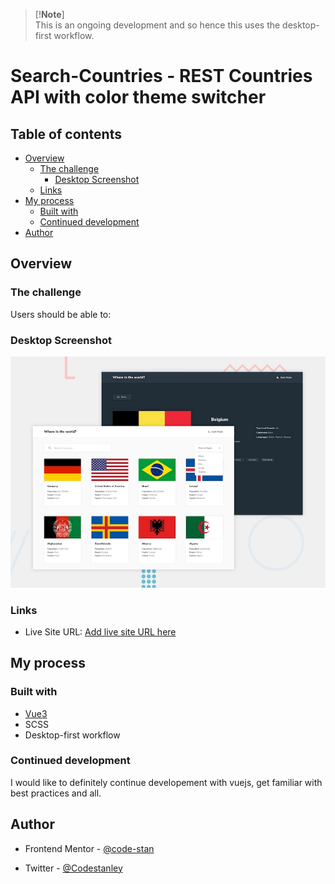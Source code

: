 > [!**Note**]  
> This is an ongoing development and so hence this uses the  desktop-first workflow.

# Search-Countries - REST Countries API with color theme switcher

## Table of contents

- [Overview](#overview)
  - [The challenge](#the-challenge)
    - [Desktop Screenshot](#desktop-screenshot)
  - [Links](#links)
- [My process](#my-process)
  - [Built with](#built-with)
  - [Continued development](#continued-development)
- [Author](#author)

## Overview

### The challenge

Users should be able to:

### Desktop Screenshot

![desktop-preview](public/design/desktop-preview.jpg)

### Links

- Live Site URL: [Add live site URL here](https://code-stan.github.io/)

## My process

### Built with

- [Vue3](https://vuejs.org/)
- SCSS
- Desktop-first workflow

### Continued development

I would like to definitely continue developement with vuejs, get familiar with best practices and all.

## Author

- Frontend Mentor - [@code-stan](https://www.frontendmentor.io/profile/code-stan)

- Twitter - [@Codestanley](https://www.twitter.com/codestanley)